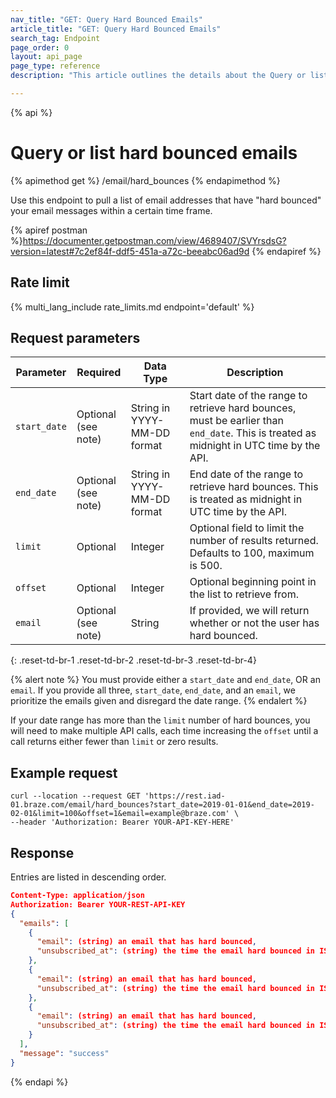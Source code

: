 ```yaml
---
nav_title: "GET: Query Hard Bounced Emails"
article_title: "GET: Query Hard Bounced Emails"
search_tag: Endpoint
page_order: 0
layout: api_page
page_type: reference
description: "This article outlines the details about the Query or list hard bounced email addresses Braze endpoint."

---
```

{% api %}
# Query or list hard bounced emails
{% apimethod get %}
/email/hard_bounces
{% endapimethod %}

Use this endpoint to pull a list of email addresses that have "hard bounced" your email messages within a certain time frame.

{% apiref postman %}https://documenter.getpostman.com/view/4689407/SVYrsdsG?version=latest#7c2ef84f-ddf5-451a-a72c-beeabc06ad9d {% endapiref %}

## Rate limit

{% multi_lang_include rate_limits.md endpoint='default' %}

## Request parameters

| Parameter | Required | Data Type | Description |
| ----------|-----------| ----------|----- |
| `start_date` | Optional<br>(see note) | String in YYYY-MM-DD format| Start date of the range to retrieve hard bounces, must be earlier than `end_date`. This is treated as midnight in UTC time by the API. |
| `end_date` | Optional<br>(see note) | String in YYYY-MM-DD format | End date of the range to retrieve hard bounces. This is treated as midnight in UTC time by the API. |
| `limit` | Optional | Integer | Optional field to limit the number of results returned. Defaults to 100, maximum is 500. |
| `offset` | Optional | Integer | Optional beginning point in the list to retrieve from. |
| `email` | Optional<br>(see note) | String | If provided, we will return whether or not the user has hard bounced. |
{: .reset-td-br-1 .reset-td-br-2 .reset-td-br-3  .reset-td-br-4}

{% alert note %}
You must provide either a `start_date` and `end_date`, OR an `email`. If you provide all three, `start_date`, `end_date`, and an `email`, we prioritize the emails given and disregard the date range.
{% endalert %}

If your date range has more than the `limit` number of hard bounces, you will need to make multiple API calls, each time increasing the `offset` until a call returns either fewer than `limit` or zero results.

## Example request
```
curl --location --request GET 'https://rest.iad-01.braze.com/email/hard_bounces?start_date=2019-01-01&end_date=2019-02-01&limit=100&offset=1&email=example@braze.com' \
--header 'Authorization: Bearer YOUR-API-KEY-HERE'
```

## Response
Entries are listed in descending order.

```json
Content-Type: application/json
Authorization: Bearer YOUR-REST-API-KEY
{
  "emails": [
    {
      "email": (string) an email that has hard bounced,
      "unsubscribed_at": (string) the time the email hard bounced in ISO 8601
    },
    {
      "email": (string) an email that has hard bounced,
      "unsubscribed_at": (string) the time the email hard bounced in ISO 8601
    },
    {
      "email": (string) an email that has hard bounced,
      "unsubscribed_at": (string) the time the email hard bounced in ISO 8601
    }
  ],
  "message": "success"
}
```
{% endapi %}
